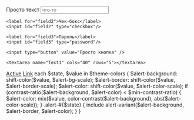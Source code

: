 <form action="">
    <label for="field1">Просто текст</label>
    <input id="field1" type="text" placeholder="что-то"/>

    <label for="field2">Чек-бокс</label>
    <input id="field2" type="checkbox"/>

    <label for="field3">Пароль</label>
    <input id="field3" type="password"/>

    <input type="button" value="Просто кнопка" />

    <textarea name="Text1" cols="40" rows="5"></textarea>
<nav class="nav">
  <a class="nav-link active" href="https://www.google.ru/search?newwindow=1&sxsrf=AB5stBgLPlh6U4d8uBL1jxrB2WzQ4XpLZw:1688636823193&q=коты&tbm=isch&sa=X&ved=2ahUKEwjI34Cw5vn_AhXJGxAIHdLcC-8Q0pQJegQIBxAB&biw=1920&bih=956&dpr=1">Active</a>
  <a class="nav-link" href="https://www.google.ru/search?newwindow=1&sxsrf=AB5stBgLPlh6U4d8uBL1jxrB2WzQ4XpLZw:1688636823193&q=коты&tbm=isch&sa=X&ved=2ahUKEwjI34Cw5vn_AhXJGxAIHdLcC-8Q0pQJegQIBxAB&biw=1920&bih=956&dpr=1">Link</a>
        each $state, $value in $theme-colors {
          $alert-background: shift-color($value, $alert-bg-scale);
          $alert-border: shift-color($value, $alert-border-scale);
          $alert-color: shift-color($value, $alert-color-scale);
          if (contrast-ratio($alert-background, $alert-color) < $min-contrast-ratio) {
            $alert-color: mix($value, color-contrast($alert-background), abs($alert-color-scale));
          }
          .alert-#{$state} {
            include alert-variant($alert-background, $alert-border, $alert-color);
          }
        }
</nav>
